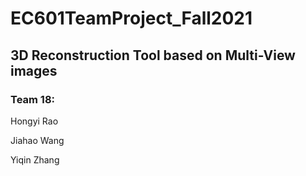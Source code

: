 # EC601TeamProject_Fall2021 

## 3D Reconstruction Tool based on Multi-View images

### Team 18:

Hongyi Rao 

Jiahao Wang

Yiqin Zhang

